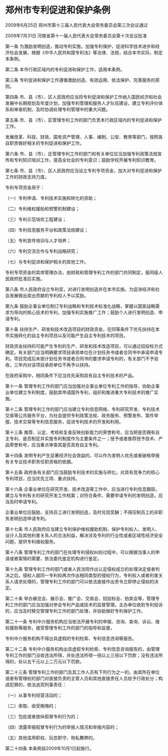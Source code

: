 # 郑州市专利促进和保护条例

2009年6月25日 郑州市第十三届人民代表大会常务委员会第三次会议通过

2009年7月31日 河南省第十一届人民代表大会常务委员会第十次会议批准

<!-- INFO END -->

第一条 为激励发明创造，推动专利实施，加强专利保护，促进科学技术进步和经济社会发展，根据《中华人民共和国专利法》等法律、法规，结合本市实际，制定本条例。

第二条 本市行政区域内的专利促进和保护工作，适用本条例。

第三条 专利促进和保护工作遵循激励创造、有效运用、依法保护、完善服务的原则。

第四条 市、县（市）、区人民政府应当将专利促进和保护工作纳入国民经济和社会发展中长期规划及年度计划，加强专利管理和服务人才队伍建设，建立专利评价体系和审查机制，及时协调处理专利管理中的重大问题。

第五条 市、县（市）、区管理专利工作的部门负责本行政区域内的专利促进和保护工作。

发展改革、科技、财政、国有资产管理、人事、编制、公安、教育等部门，按照各自职责做好相关的专利促进和保护工作。

第六条 市、县（市）、区管理专利工作的部门和有关单位应当加强专利政策法规宣传和专利知识培训工作，提高全社会的专利意识；鼓励学校开展专利知识教育。

第七条 市、县（市）、区人民政府应当设立专利专项资金，加大对专利促进和保护工作的财政支持力度。

专利专项资金用于：

（一）专利申请、专利技术实施和转化的资助；

（二）专利维权援助和预警机制建设；

（三）专利示范培优工程建设；

（四）专利信息服务平台和政策法规建设；

（五）专利宣传培训与人才培养；

（六）专利交流合作与专利战略研究；

（七）与专利促进和保护相关的其他工作。

专利专项资金的具体管理办法，由财政和管理专利工作的部门共同制定，报同级人民政府批准后实施。

第八条 市人民政府设立专利奖，对进行发明创造并在本市实施，为促进经济和社会发展做出突出贡献的专利权人予以奖励。

第九条 鼓励企事业单位制订专利战略和专利技术标准化战略，掌握以国家战略需求为导向的核心技术的专利，加强专利实施推广工作；鼓励个人进行发明创造、申请专利。

第十条 扶持生产、研发和技术改造项目的财政资金，在同等条件下优先扶持在本市实施转化的自主专利项目以及可能产生自主专利技术的项目。

财政资金扶持的可能产生专利的生产、研发和技术改造项目，可以通过招投标方式确定。有关部门应当明确要求项目承担单位在计划任务书或者合同书中承诺申请专利。项目完成后未按计划任务书或者合同书的要求申请专利的，有关部门不予验收，三年内对该项目承担单位不再予以扶持。

在政府采购中，相同条件下应当优先采购具有自主专利技术的产品。

第十一条 管理专利工作的部门应当加强对企事业单位专利工作的指导，协助企事业单位建立专利制度，鼓励其申请国外专利，组织和推进重大专利技术的推广实施。

第十二条 管理专利工作的部门应当建立专利信息网络、专利研究开发、专利技术交易等公共服务平台，为社会提供专利政策法规、政务服务、预警发布、案件举报、技术交易等专利信息服务，促进专利技术的开发和利用。

第十三条 推荐、认定、考核和复查反映创新能力的荣誉称号，应当把是否拥有自主专利、是否制定并实施专利制度作为主要条件之一；授予或者推荐授予技术、产品荣誉称号，应当重点审查其是否具有自主专利。

第十四条 发明专利产生显著经济社会效益的，可以作为发明人优先或者破格申报有关专业技术职务任职资格的依据。

第十五条 政府各有关部门应当鼓励专利技术的实施与转化。对具有竞争力的核心专利项目，应当优先立项、重点扶持。

第十六条 企事业单位在研究开发、技术改造等工作中，应当进行专利信息跟踪，建立与专利有关的研究开发工作档案；对符合条件、需要申请专利的发明创造，应当及时申请专利。

企事业单位应鼓励、支持员工进行发明创造，及时兑现奖酬；不得压制员工的非职务发明创造申请专利。

第十七条 市人民政府应当建立专利保护维权援助机制，保护专利权人、发明人、设计人及其他利害关系人的合法利益，解决涉及专利的行业性或者区域性经济安全问题，提供专利维权服务。

第十八条 管理专利工作的部门在处理专利侵权纠纷过程中，可以根据当事人的申请或者案情的需要，依法委托鉴定机构进行鉴定。

第十九条 管理专利工作的部门或者人民法院作出认定侵权成立的处理决定或者判决之后，侵权人就同一专利权再次作出相同类型的侵权行为，专利权人或者利害关系人请求处理的，管理专利工作的部门可以依法直接作出责令立即停止侵权的决定。

第二十条 举办展览会、展示会、推广会、交易会、招投标会、拍卖会等，管理专利工作的部门应当加强对参会专利产品或技术的监督管理。主办单位收到专利投诉的，应当及时移交管理专利工作的部门处理，并协助做好专利保护工作。

第二十一条 专利中介服务机构应当依法开展专利的申报、咨询、查询、诉讼、维权援助等服务，接受管理专利工作的部门的指导和监督。

专利中介服务机构不得出具虚假的专利检索、专利信息咨询等报告。

第二十二条 专利中介服务机构出具虚假专利检索、专利信息咨询报告的，由管理专利工作的部门没收违法所得，并处违法所得一倍以上三倍以下罚款；没有违法所得的，处以五千元以上二万元以下罚款。

第二十三条 管理专利工作的部门及其工作人员有下列行为之一的，由其所在单位或者有管理权的部门对直接负责的主管人员和其他直接责任人员给予行政处分；构成犯罪的，依法追究刑事责任：

（一）从事专利经营活动的；

（二）索取、收受贿赂的；

（三）包庇或者放纵假冒专利行为的；

（四）泄露举报假冒专利行为的举报人情况和举报内容的；

（五）其他滥用职权、玩忽职守、徇私舞弊的。

第二十四条 本条例自2009年10月1日起施行。

